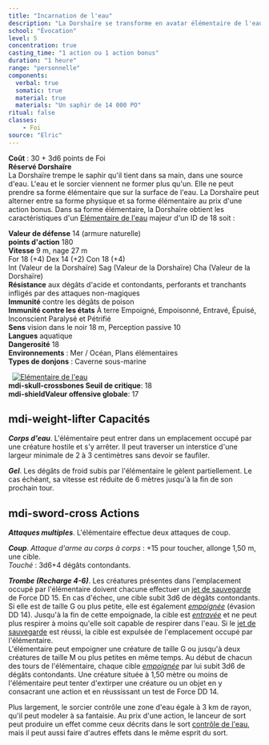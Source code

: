 ```yaml
---
title: "Incarnation de l'eau"
description: "La Dorshaïre se transforme en avatar élémentaire de l'eau."
school: "Évocation"
level: 5
concentration: true
casting_time: "1 action ou 1 action bonus"
duration: "1 heure"
range: "personnelle"
components:
  verbal: true
  somatic: true
  material: true
  materials: "Un saphir de 14 000 PO"
ritual: false
classes:
    - Foi  
source: "Elric"
---
```

**Coût** : 30 + 3d6 points de Foi  
**Réservé Dorshaïre**  
La Dorshaïre trempe le saphir qu'il tient dans sa main, dans une source d'eau. L'eau et le sorcier viennent ne former plus qu'un. Elle ne peut prendre sa forme élémentaire que sur la surface de l'eau. La Dorshaïre peut alterner entre sa forme physique et sa forme élémentaire au prix d'une action bonus. Dans sa forme élémentaire, la Dorshaïre obtient les caractéristiques d'un [Elémentaire de l'eau](/bestiaire/elementaire-de-l-eau) majeur d'un ID de 18 soit :  

**Valeur de défense** 14 (armure naturelle)  
**points d'action** 180  
**Vitesse** 9 m, nage 27 m  
For 18 (+4) Dex 14 (+2) Con 18 (+4)  
Int (Valeur de la Dorshaïre) Sag (Valeur de la Dorshaïre) Cha (Valeur de la Dorshaïre)  
**Résistance** aux dégâts d'acide et contondants, perforants et tranchants infligés par des attaques non-magiques  
**Immunité** contre les dégâts de poison  
**Immunité contre les états** À terre Empoigné, Empoisonné, Entravé, Épuisé, Inconscient Paralysé et Pétrifié  
**Sens** vision dans le noir 18 m, Perception passive 10  
**Langues** aquatique    
**Dangerosité** 18  
**Environnements** : Mer / Océan, Plans élémentaires  
**Types de donjons** : Caverne sous-marine  


&nbsp;
[![Elémentaire de l'eau](https://www.douaratil.fr/illustrations/elementaire/elementairedeaum.png)](https://www.douaratil.fr/illustrations/elementaire/elementairedeau.jpg)   
**<v-icon>mdi-skull-crossbones</v-icon> Seuil de critique**: 18      
**<v-icon>mdi-shield</v-icon>Valeur offensive globale**: 17   
## <v-icon>mdi-weight-lifter</v-icon> Capacités  
_**Corps d'eau**_. L'élémentaire peut entrer dans un emplacement occupé par une créature hostile et s'y arrêter. Il peut traverser un interstice d'une largeur minimale de 2 à 3 centimètres sans devoir se faufiler.  

_**Gel**_. Les dégâts de froid subis par l'élémentaire le gèlent partiellement. Le cas échéant, sa vitesse est réduite de 6 mètres jusqu'à la fin de son prochain tour.  

## <v-icon>mdi-sword-cross</v-icon> Actions
_**Attaques multiples**_. L'élémentaire effectue deux attaques de coup.  

_**Coup**_. _Attaque d'arme au corps à corps_ : +15 pour toucher, allonge 1,50 m, une cible.  
_Touché_ : 3d6+4 dégâts contondants.  

_**Trombe (Recharge 4-6)**_. Les créatures présentes dans l'emplacement occupé par l'élémentaire doivent chacune effectuer un [jet de sauvegarde](/utiliser-les-caracteristiques/#jets-de-sauvegarde) de Force DD 15. En cas d'échec, une cible subit 3d6 de dégâts contondants. Si elle est de taille G ou plus petite, elle est également [_empoignée_](/gerer-la-sante-du-personnage/#empoigne) (évasion DD 14). Jusqu'à la fin de cette empoignade, la cible est [_entravée_](/gerer-la-sante-du-personnage/#entrave) et ne peut plus respirer à moins qu'elle soit capable de respirer dans l'eau. Si le [jet de sauvegarde](/utiliser-les-caracteristiques/#jets-de-sauvegarde) est réussi, la cible est expulsée de l'emplacement occupé par l'élémentaire.  
L'élémentaire peut empoigner une créature de taille G ou jusqu'à deux créatures de taille M ou plus petites en même temps. Au début de chacun des tours de l'élémentaire, chaque cible [_empoignée_](/gerer-la-sante-du-personnage/#empoigne) par lui subit 3d6 de dégâts contondants. Une créature située à 1,50 mètre ou moins de l'élémentaire peut tenter d'extirper une créature ou un objet en y consacrant une action et en réussissant un test de Force DD 14.   

Plus largement, le sorcier contrôle une zone d'eau égale à 3 km de rayon, qu'il peut modeler à sa fantaisie. Au prix d'une action, le lanceur de sort peut produire un effet comme ceux décrits dans le sort [contrôle de l'eau](/grimoire/controle-de-l-eau), mais il peut aussi faire d'autres effets dans le même esprit du sort.  
